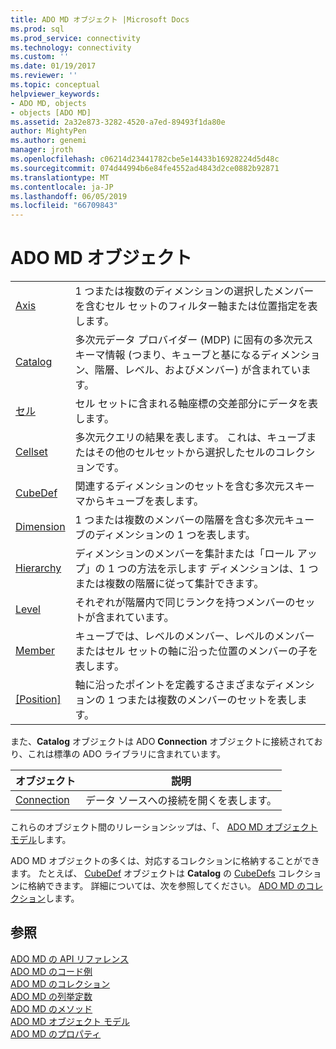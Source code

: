 ```yaml
---
title: ADO MD オブジェクト |Microsoft Docs
ms.prod: sql
ms.prod_service: connectivity
ms.technology: connectivity
ms.custom: ''
ms.date: 01/19/2017
ms.reviewer: ''
ms.topic: conceptual
helpviewer_keywords:
- ADO MD, objects
- objects [ADO MD]
ms.assetid: 2a32e873-3282-4520-a7ed-89493f1da80e
author: MightyPen
ms.author: genemi
manager: jroth
ms.openlocfilehash: c06214d23441782cbe5e14433b16928224d5d48c
ms.sourcegitcommit: 074d44994b6e84fe4552ad4843d2ce0882b92871
ms.translationtype: MT
ms.contentlocale: ja-JP
ms.lasthandoff: 06/05/2019
ms.locfileid: "66709843"
---
```

# <a name="ado-md-objects"></a>ADO MD オブジェクト

|||  
|-|-|  
|[Axis](../../../ado/reference/ado-md-api/axis-object-ado-md.md)|1 つまたは複数のディメンションの選択したメンバーを含むセル セットのフィルター軸または位置指定を表します。|  
|[Catalog](../../../ado/reference/ado-md-api/catalog-object-ado-md.md)|多次元データ プロバイダー (MDP) に固有の多次元スキーマ情報 (つまり、キューブと基になるディメンション、階層、レベル、およびメンバー) が含まれています。|  
|[セル](../../../ado/reference/ado-md-api/cell-object-ado-md.md)|セル セットに含まれる軸座標の交差部分にデータを表します。|  
|[Cellset](../../../ado/reference/ado-md-api/cellset-object-ado-md.md)|多次元クエリの結果を表します。 これは、キューブまたはその他のセルセットから選択したセルのコレクションです。|  
|[CubeDef](../../../ado/reference/ado-md-api/cubedef-object-ado-md.md)|関連するディメンションのセットを含む多次元スキーマからキューブを表します。|  
|[Dimension](../../../ado/reference/ado-md-api/dimension-object-ado-md.md)|1 つまたは複数のメンバーの階層を含む多次元キューブのディメンションの 1 つを表します。|  
|[Hierarchy](../../../ado/reference/ado-md-api/hierarchy-object-ado-md.md)|ディメンションのメンバーを集計または「ロール アップ」の 1 つの方法を示します ディメンションは、1 つまたは複数の階層に従って集計できます。|  
|[Level](../../../ado/reference/ado-md-api/level-object-ado-md.md)|それぞれが階層内で同じランクを持つメンバーのセットが含まれています。|  
|[Member](../../../ado/reference/ado-md-api/member-object-ado-md.md)|キューブでは、レベルのメンバー、レベルのメンバーまたはセル セットの軸に沿った位置のメンバーの子を表します。|  
|[[Position]](../../../ado/reference/ado-md-api/position-object-ado-md.md)|軸に沿ったポイントを定義するさまざまなディメンションの 1 つまたは複数のメンバーのセットを表します。|  
  
 また、**Catalog** オブジェクトは ADO **Connection** オブジェクトに接続されており、これは標準の ADO ライブラリに含まれています。  
  
|オブジェクト|説明|  
|------------|-----------------|  
|[Connection](../../../ado/reference/ado-api/connection-object-ado.md)|データ ソースへの接続を開くを表します。|  
  
 これらのオブジェクト間のリレーションシップは、「、 [ADO MD オブジェクト モデル](../../../ado/reference/ado-md-api/ado-md-object-model.md)します。  
  
 ADO MD オブジェクトの多くは、対応するコレクションに格納することができます。 たとえば、 [CubeDef](../../../ado/reference/ado-md-api/cubedef-object-ado-md.md) オブジェクトは **Catalog** の [CubeDefs](../../../ado/reference/ado-md-api/cubedefs-collection-ado-md.md) コレクションに格納できます。 詳細については、次を参照してください。 [ADO MD のコレクション](../../../ado/reference/ado-md-api/ado-md-collections.md)します。  
  
## <a name="see-also"></a>参照  
 [ADO MD の API リファレンス](../../../ado/reference/ado-md-api/ado-md-api-reference.md)   
 [ADO MD のコード例](../../../ado/reference/ado-md-api/ado-md-code-examples.md)   
 [ADO MD のコレクション](../../../ado/reference/ado-md-api/ado-md-collections.md)   
 [ADO MD の列挙定数](../../../ado/reference/ado-md-api/ado-md-enumerated-constants.md)   
 [ADO MD のメソッド](../../../ado/reference/ado-md-api/ado-md-methods.md)   
 [ADO MD オブジェクト モデル](../../../ado/reference/ado-md-api/ado-md-object-model.md)   
 [ADO MD のプロパティ](../../../ado/reference/ado-md-api/ado-md-properties.md)
